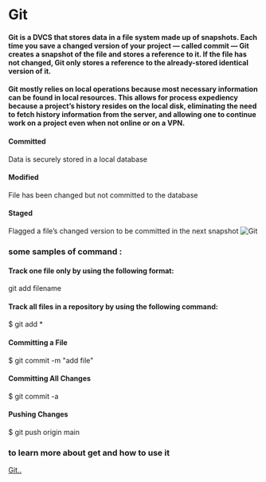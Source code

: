 # Git
#### Git is a DVCS that stores data in a file system made up of snapshots. Each time you save a changed version of your project — called commit — Git creates a snapshot of the file and stores a reference to it. If the file has not changed, Git only stores a reference to the already-stored identical version of it.

#### Git mostly relies on local operations because most necessary information can be found in local resources. This allows for process expediency because a project’s history resides on the local disk, eliminating the need to fetch history information from the server, and allowing one to continue work on a project even when not online or on a VPN.

#### Committed

Data is securely stored in a local database

#### Modified

File has been changed but not committed to the database
#### Staged

Flagged a file’s changed version to be committed in the next snapshot
![Git](https://blog.udemy.com/wp-content/uploads/2015/08/image066.png)



### some  samples of command :


#### Track one file only by using the following format:

 git add filename


#### Track all files in a repository by using the following command:

$ git add *


#### Committing a File

$ git commit -m "add file"

#### Committing All Changes
$ git commit -a
#### Pushing Changes
$ git push origin main

### to learn more about get and how to use it 
 [Git..](https://blog.udemy.com/git-tutorial-a-comprehensive-guide/#2_4)


   



